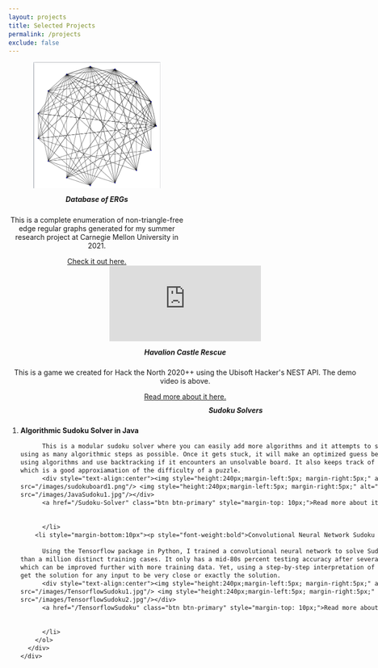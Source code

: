 ```yaml
---
layout: projects
title: Selected Projects
permalink: /projects
exclude: false
---
```


<link rel="stylesheet" href="styles.css"/>
<link rel="stylesheet" href="bootstrapiso.css"/>

<div class="bootstrapiso">
  <div class="projects">
    <div class="card text-white bg-dark mb-3" style="width: 350px;">
      <div class="card-body" style="text-align:center;">
        <img style="height:250px;" alt="ERG Image" src="/images/(21,10,4)Graph1.png"/>
        <h5 class="card-title" style="margin-top: 10px;">Database of ERGs</h5>
        <p class="card-text">This is a complete enumeration of non-triangle-free edge regular graphs generated for my summer research project at Carnegie Mellon University in 2021. </p>
        <a href="/DatabaseOfERGs/" class="btn btn-primary">Check it out here.</a>
      </div>
    </div>
    <div class="card text-white bg-dark mb-3" style="width: 700px;">
      <div class="card-body" style="text-align:center;">
        <iframe src="https://www.youtube.com/embed/2rzQRaaD_DQ" frameborder="0" allow="accelerometer; autoplay; clipboard-write; encrypted-media; gyroscope; picture-in-picture" allowfullscreen></iframe>
        <h5 class="card-title" style="margin-top: 10px;">Havalion Castle Rescue</h5>
        <p class="card-text">This is a game we created for Hack the North 2020++ using the Ubisoft Hacker's NEST API. The demo video is above. </p>
        <a href="/Havalion-Castle-Rescue" class="btn btn-primary">Read more about it here.</a>
      </div>
    </div>
    <div class="card text-white bg-dark mb-3" style="width: 900px;">
      <div class="card-body">
        <h5 class="card-title" style="margin-top: 10px; text-align: center;">Sudoku Solvers</h5>
        <ol>
          <li style="margin-bottom:10px"><p style="font-weight:bold">Algorithmic Sudoku Solver in Java</p>
            
          This is a modular sudoku solver where you can easily add more algorithms and it attempts to solve the puzzle by using as many algorithmic steps as possible. Once it gets stuck, it will make an optimized guess before continuing with using algorithms and use backtracking if it encounters an unsolvable board. It also keeps track of the number of guesses which is a good approxiamation of the difficulty of a puzzle.
          <div style="text-align:center"><img style="height:240px;margin-left:5px; margin-right:5px;" alt="Sudoku Image" src="/images/sudokuboard1.png"/> <img style="height:240px;margin-left:5px; margin-right:5px;" alt="Code Image" src="/images/JavaSudoku1.jpg"/></div>
          <a href="/Sudoku-Solver" class="btn btn-primary" style="margin-top: 10px;">Read more about it here.</a>
            
            
          </li>
        <li style="margin-bottom:10px"><p style="font-weight:bold">Convolutional Neural Network Sudoku Solver in Python</p>
          
          Using the Tensorflow package in Python, I trained a convolutional neural network to solve Sudoku puzzles on more than a million distinct training cases. It only has a mid-80s percent testing accuracy after several weeks of training, which can be improved further with more training data. Yet, using a step-by-step interpretation of the data, I am able to get the solution for any input to be very close or exactly the solution.
          <div style="text-align:center"><img style="height:240px;margin-left:5px; margin-right:5px;" alt="Code Image" src="/images/TensorflowSudoku1.jpg"/> <img style="height:240px;margin-left:5px; margin-right:5px;" alt="Training Image" src="/images/TensorflowSudoku2.jpg"/></div>
          <a href="/TensorflowSudoku" class="btn btn-primary" style="margin-top: 10px;">Read more about it here.</a>
          
          
          </li>
        </ol>
      </div>
    </div>
  </div>
</div>




